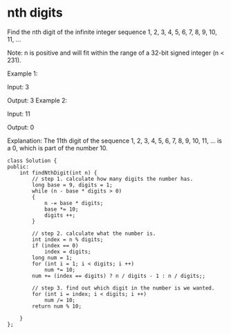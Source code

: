 # nth digits

Find the nth digit of the infinite integer sequence 1, 2, 3, 4, 5, 6, 7, 8, 9, 10, 11, ...

Note:
n is positive and will fit within the range of a 32-bit signed integer (n < 231).

Example 1:

Input:
3

Output:
3
Example 2:

Input:
11

Output:
0

Explanation:
The 11th digit of the sequence 1, 2, 3, 4, 5, 6, 7, 8, 9, 10, 11, ... is a 0, which is part of the number 10.


```
class Solution {
public:
    int findNthDigit(int n) {
        // step 1. calculate how many digits the number has.
        long base = 9, digits = 1;
        while (n - base * digits > 0)
        {
            n -= base * digits;
            base *= 10;
            digits ++;
        }

        // step 2. calculate what the number is.
        int index = n % digits;
        if (index == 0)
            index = digits;
        long num = 1;
        for (int i = 1; i < digits; i ++)
            num *= 10;
        num += (index == digits) ? n / digits - 1 : n / digits;;

        // step 3. find out which digit in the number is we wanted.
        for (int i = index; i < digits; i ++)
            num /= 10;
        return num % 10;

    }
};
```
